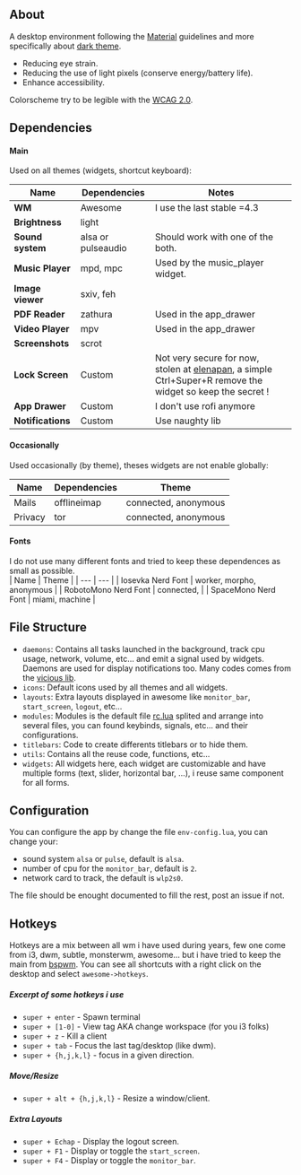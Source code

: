 ## About
A desktop environment following the [Material](https://material.io/) guidelines and more specifically about [dark theme](https://material.io/design/color/dark-theme.html).
+ Reducing eye strain.
+ Reducing the use of light pixels (conserve energy/battery life).
+ Enhance accessibility.

Colorscheme try to be legible with the [WCAG 2.0](https://www.w3.org/TR/UNDERSTANDING-WCAG20/visual-audio-contrast-contrast.html).

## Dependencies
#### Main
Used on all themes (widgets, shortcut keyboard):

| Name | Dependencies | Notes |
| --- | --- | --- |
| **WM** | Awesome | I use the last stable =4.3 |
| **Brightness** | light |
| **Sound system** | alsa or pulseaudio | Should work with one of the both. |
| **Music Player** | mpd, mpc | Used by the music\_player widget. |
| **Image viewer** | sxiv, feh | |
| **PDF Reader** | zathura | Used in the app\_drawer |
| **Video Player** | mpv | Used in the app\_drawer |
| **Screenshots** | scrot | |
| **Lock Screen** | Custom | Not very secure for now, stolen at [elenapan](https://github.com/elenapan/dotfiles/blob/master/config/awesome/noodle/lock_screen.lua), a simple Ctrl+Super+R remove the widget so keep the secret ! |
| **App Drawer** | Custom | I don't use rofi anymore |
| **Notifications** | Custom | Use naughty lib |

#### Occasionally
Used occasionally (by theme), theses widgets are not enable globally:

| Name | Dependencies | Theme |
| --- | --- | --- |
| Mails | offlineimap | connected, anonymous |
| Privacy | tor | connected, anonymous |

#### Fonts
I do not use many different fonts and tried to keep these dependences as small as possible.  
| Name | Theme |
| --- | --- |
| Iosevka Nerd Font | worker, morpho, anonymous |
| RobotoMono Nerd Font | connected, |
| SpaceMono Nerd Font | miami, machine |

## File Structure
+ `daemons`: Contains all tasks launched in the background, track cpu usage, network, volume, etc... and emit a signal used by widgets. Daemons are used for display notifications too. Many codes comes from the [vicious lib](https://github.com/vicious-widgets/vicious).
+ `icons`: Default icons used by all themes and all widgets.
+ `layouts`: Extra layouts displayed in awesome like `monitor_bar`, `start_screen`, `logout`, etc...
+ `modules`: Modules is the default file [rc.lua](https://awesomewm.org/doc/api/sample%20files/rc.lua.html) splited and arrange into several files, you can found keybinds, signals, etc... and their configurations.
+ `titlebars`: Code to create differents titlebars or to hide them.
+ `utils`: Contains all the reuse code, functions, etc... 
+ `widgets`: All widgets here, each widget are customizable and have multiple forms (text, slider, horizontal bar, ...), i reuse same component for all forms.

## Configuration
You can configure the app by change the file `env-config.lua`, you can change your:

+ sound system `alsa` or `pulse`, default is `alsa`.
+ number of cpu for the `monitor_bar`, default is `2`.
+ network card to track, the default is `wlp2s0`.

The file should be enought documented to fill the rest, post an issue if not.  

## Hotkeys
Hotkeys are a mix between all wm i have used during years, few one come from i3, dwm, subtle, monsterwm, awesome... but i have tried to keep the main from [bspwm](https://github.com/baskerville/bspwm/blob/master/examples/sxhkdrc). 
You can see all shortcuts with a right click on the desktop and select `awesome->hotkeys`.

##### Excerpt of some hotkeys i use
+ `super + enter` - Spawn terminal
+ `super + [1-0]` - View tag AKA change workspace (for you i3 folks)
+ `super + z` - Kill a client
+ `super + tab` - Focus the last tag/desktop (like dwm).
+ `super + {h,j,k,l}` - focus in a given direction.

##### Move/Resize
+ `super + alt + {h,j,k,l}` - Resize a window/client.

##### Extra Layouts
+ `super + Echap` - Display the logout screen.
+ `super + F1` - Display or toggle the `start_screen`.
+ `super + F4` - Display or toggle the `monitor_bar`.
